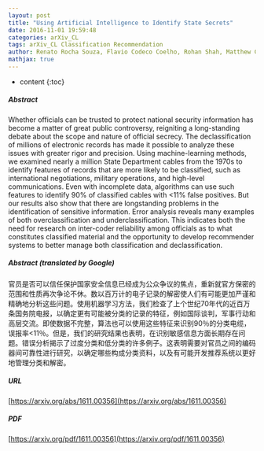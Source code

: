 ```yaml
---
layout: post
title: "Using Artificial Intelligence to Identify State Secrets"
date: 2016-11-01 19:59:48
categories: arXiv_CL
tags: arXiv_CL Classification Recommendation
author: Renato Rocha Souza, Flavio Codeco Coelho, Rohan Shah, Matthew Connelly
mathjax: true
---
```


* content
{:toc}

##### Abstract
Whether officials can be trusted to protect national security information has become a matter of great public controversy, reigniting a long-standing debate about the scope and nature of official secrecy. The declassification of millions of electronic records has made it possible to analyze these issues with greater rigor and precision. Using machine-learning methods, we examined nearly a million State Department cables from the 1970s to identify features of records that are more likely to be classified, such as international negotiations, military operations, and high-level communications. Even with incomplete data, algorithms can use such features to identify 90% of classified cables with <11% false positives. But our results also show that there are longstanding problems in the identification of sensitive information. Error analysis reveals many examples of both overclassification and underclassification. This indicates both the need for research on inter-coder reliability among officials as to what constitutes classified material and the opportunity to develop recommender systems to better manage both classification and declassification.

##### Abstract (translated by Google)
官员是否可以信任保护国家安全信息已经成为公众争议的焦点，重新就官方保密的范围和性质再次争论不休。数以百万计的电子记录的解密使人们有可能更加严谨和精确地分析这些问题。使用机器学习方法，我们检查了上个世纪70年代的近百万条国务院电报，以确定更有可能被分类的记录的特征，例如国际谈判，军事行动和高层交流。即使数据不完整，算法也可以使用这些特征来识别90％的分类电缆，误报率<11％。但是，我们的研究结果也表明，在识别敏感信息方面长期存在问题。错误分析揭示了过度分类和低分类的许多例子。这表明需要对官员之间的编码器间可靠性进行研究，以确定哪些构成分类资料，以及有可能开发推荐系统以更好地管理分类和解密。

##### URL
[https://arxiv.org/abs/1611.00356](https://arxiv.org/abs/1611.00356)

##### PDF
[https://arxiv.org/pdf/1611.00356](https://arxiv.org/pdf/1611.00356)

